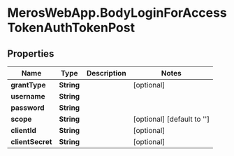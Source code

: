 # MerosWebApp.BodyLoginForAccessTokenAuthTokenPost

## Properties
Name | Type | Description | Notes
------------ | ------------- | ------------- | -------------
**grantType** | **String** |  | [optional] 
**username** | **String** |  | 
**password** | **String** |  | 
**scope** | **String** |  | [optional] [default to &#x27;&#x27;]
**clientId** | **String** |  | [optional] 
**clientSecret** | **String** |  | [optional] 
